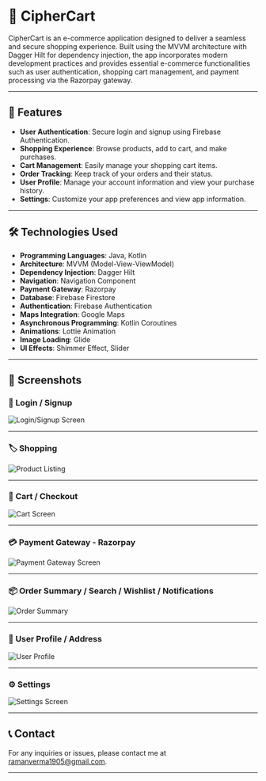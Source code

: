 # 🛒 CipherCart

CipherCart is an e-commerce application designed to deliver a seamless and secure shopping experience. Built using the MVVM architecture with Dagger Hilt for dependency injection, the app incorporates modern development practices and provides essential e-commerce functionalities such as user authentication, shopping cart management, and payment processing via the Razorpay gateway.

---

## 🚀 Features

- **User Authentication**: Secure login and signup using Firebase Authentication.
- **Shopping Experience**: Browse products, add to cart, and make purchases.
- **Cart Management**: Easily manage your shopping cart items.
- **Order Tracking**: Keep track of your orders and their status.
- **User Profile**: Manage your account information and view your purchase history.
- **Settings**: Customize your app preferences and view app information.

---

## 🛠️ Technologies Used

- **Programming Languages**: Java, Kotlin
- **Architecture**: MVVM (Model-View-ViewModel)
- **Dependency Injection**: Dagger Hilt
- **Navigation**: Navigation Component
- **Payment Gateway**: Razorpay
- **Database**: Firebase Firestore
- **Authentication**: Firebase Authentication
- **Maps Integration**: Google Maps
- **Asynchronous Programming**: Kotlin Coroutines
- **Animations**: Lottie Animation
- **Image Loading**: Glide
- **UI Effects**: Shimmer Effect, Slider

---

## 📸 Screenshots

### 🔑 Login / Signup
![Login/Signup Screen](https://drive.google.com/uc?export=view&id=1vNrc8r00KuuUENAmyjx6QZoGWxrIepTJ)

---

### 🏷️ Shopping
![Product Listing](https://drive.google.com/uc?export=view&id=1ibedEtrb0EOSBzWCaAJ7FoTMzjIXnAZN)

---

### 🛒 Cart / Checkout
![Cart Screen](https://drive.google.com/uc?export=view&id=1lTsPBzrIy9FWMUIRh_IzgKiM27a5F0cb)

---

### 💳 Payment Gateway - Razorpay
![Payment Gateway Screen](https://drive.google.com/uc?export=view&id=1J6tUbgJGZFgHN6BxGQfL2yAUloekc0kT)

---

### 📦 Order Summary / Search / Wishlist / Notifications
![Order Summary](https://drive.google.com/uc?export=view&id=1USYiKFenjr1Kjyz5ztw2Sq_u6wiK_V3B)

---

### 👤 User Profile / Address
![User Profile](https://drive.google.com/uc?export=view&id=1Ix4B9cAWzozbXHij-InQkmLjoaJBbaWJ)

---

### ⚙️ Settings
![Settings Screen](https://drive.google.com/uc?export=view&id=1lfnF6le2ujQANAa36SV9xxCuvt1EKI5u)

---

## 📞 Contact

For any inquiries or issues, please contact me at [ramanverma1905@gmail.com](mailto:ramanverma1905@gmail.com).

---
